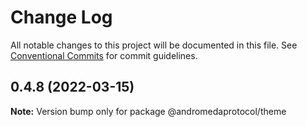 # Change Log

All notable changes to this project will be documented in this file.
See [Conventional Commits](https://conventionalcommits.org) for commit guidelines.

## 0.4.8 (2022-03-15)

**Note:** Version bump only for package @andromedaprotocol/theme
